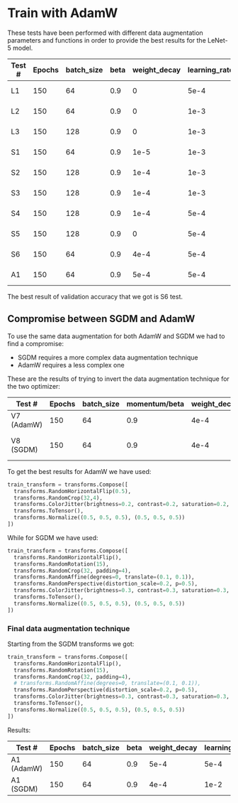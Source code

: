 # Train with AdamW

These tests have been performed with different data augmentation parameters and functions in order to provide the best results for the LeNet-5 model.

| Test # | Epochs | batch_size | beta | weight_decay | learning_rate | results         |
| ------ | ------ | ---------- | ---- | ------------ | ------------- | --------------- |
| L1     | 150    | 64         | 0.9  | 0            | 5e-4          | Val Acc: 49.21% |
| L2     | 150    | 64         | 0.9  | 0            | 1e-3          | Val Acc: 47.39% |
| L3     | 150    | 128        | 0.9  | 0            | 1e-3          | Val Acc: 48.13% |
| S1     | 150    | 64         | 0.9  | 1e-5         | 1e-3          | Val Acc: 46.67% |
| S2     | 150    | 128        | 0.9  | 1e-4         | 1e-3          | Val Acc: 44.80% |
| S3     | 150    | 128        | 0.9  | 1e-4         | 1e-3          | Val Acc: 46.53% |
| S4     | 150    | 128        | 0.9  | 1e-4         | 5e-4          | Val Acc: 48.38% |
| S5     | 150    | 128        | 0.9  | 0            | 5e-4          | Val Acc: 48.80% |
| S6     | 150    | 64         | 0.9  | 4e-4         | 5e-4          | Val Acc: 49.95% |
| A1     | 150    | 64         | 0.9  | 5e-4         | 5e-4          | Val Acc: 45.94% |

The best result of validation accuracy that we got is S6 test.

## Compromise between SGDM and AdamW

To use the same data augmentation for both AdamW and SGDM we had to find a compromise:

- SGDM requires a more complex data augmentation technique
- AdamW requires a less complex one

These are the results of trying to invert the data augmentation technique for the two optimizer:

| Test #     | Epochs | batch_size | momentum/beta | weight_decay | learning_rate | results           |
| ---------- | ------ | ---------- | ------------- | ------------ | ------------- | ----------------- |
| V7 (AdamW) | 150    | 64         | 0.9           | 4e-4         | 1e-3          | Val Acc: 42.83%   |
| V8 (SGDM)  | 150    | 64         | 0.9           | 4e-4         | 1e-2          | The model overfit |

To get the best results for AdamW we have used:

```python
train_transform = transforms.Compose([
  transforms.RandomHorizontalFlip(0.5),
  transforms.RandomCrop(32,4),
  transforms.ColorJitter(brightness=0.2, contrast=0.2, saturation=0.2, hue=0.1),
  transforms.ToTensor(),
  transforms.Normalize((0.5, 0.5, 0.5), (0.5, 0.5, 0.5))
])
```

While for SGDM we have used:

```python
train_transform = transforms.Compose([
  transforms.RandomHorizontalFlip(),
  transforms.RandomRotation(15),
  transforms.RandomCrop(32, padding=4),
  transforms.RandomAffine(degrees=0, translate=(0.1, 0.1)),
  transforms.RandomPerspective(distortion_scale=0.2, p=0.5),
  transforms.ColorJitter(brightness=0.3, contrast=0.3, saturation=0.3, hue=0.2),
  transforms.ToTensor(),
  transforms.Normalize((0.5, 0.5, 0.5), (0.5, 0.5, 0.5))
])
```

### Final data augmentation technique

Starting from the SGDM transforms we got:

```python
train_transform = transforms.Compose([
  transforms.RandomHorizontalFlip(),
  transforms.RandomRotation(15),
  transforms.RandomCrop(32, padding=4),
  # transforms.RandomAffine(degrees=0, translate=(0.1, 0.1)),
  transforms.RandomPerspective(distortion_scale=0.2, p=0.5),
  transforms.ColorJitter(brightness=0.3, contrast=0.3, saturation=0.3, hue=0.2),
  transforms.ToTensor(),
  transforms.Normalize((0.5, 0.5, 0.5), (0.5, 0.5, 0.5))
])
```

Results:

| Test #     | Epochs | batch_size | beta | weight_decay | learning_rate | results         |
| ---------- | ------ | ---------- | ---- | ------------ | ------------- | --------------- |
| A1 (AdamW) | 150    | 64         | 0.9  | 5e-4         | 5e-4          | Val Acc: 45.94% |
| A1 (SGDM)  | 150    | 64         | 0.9  | 4e-4         | 1e-2          | Val Acc: 53.38% |
